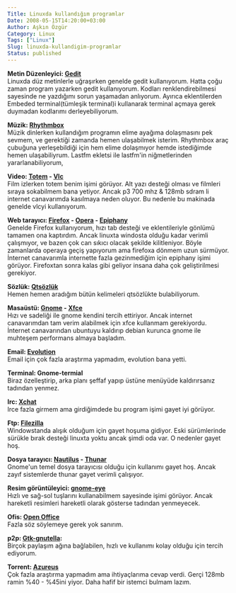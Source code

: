 ```yaml
---
Title: Linuxda kullandığım programlar
Date: 2008-05-15T14:20:00+03:00
Author: Aşkın Özgür
Category: Linux
Tags: ["Linux"]
Slug: linuxda-kullandigim-programlar
Status: published
---
```


**Metin Düzenleyici: [Gedit](http://www.gedit.org)**  
Linuxda düz metinlerle uğraşırken genelde gedit kullanıyorum. Hatta çoğu zaman program yazarken gedit kullanıyorum. Kodları renklendirebilmesi sayesinde ne yazdığımı sorun yaşamadan anlıyorum. Ayırıca eklentilerden Embeded terminal(tümleşik terminal)i kullanarak terminal açmaya gerek duymadan kodlarımı derleyebiliyorum.

**Müzik: [Rhythmbox](http://www.gnome.org/projects/rhythmbox)**  
Müzik dinlerken kullandığım programın elime ayağıma dolaşmasını pek sevmem, ve gerektiği zamanda hemen ulaşabilmek isterim. Rhythmbox araç çubuğuna yerleşebildiği için hem elime dolaşmıyor hemde istediğimde hemen ulaşabiliyrum. Lastfm ekletsi ile lastfm'in niğmetlerinden yararlanabiliyorum,  
<!--more-->  
**Video: [Totem](http://www.gnome.org/projects/totem/) - [Vlc](http://www.videolan.org/vlc/)**  
Film izlerken totem benim işimi görüyor. Alt yazı desteği olması ve filmleri sıraya sokabilmem bana yetiyor. Ancak p3 700 mhz & 128mb sdram li internet canavarımda kasılmaya neden oluyor. Bu nedenle bu makinada genelde vlcyi kullanıyorum.

**Web tarayıcı: [Firefox](http://www.mozilla.com/firefox/) - [Opera](http://www.opera.com/) - [Epiphany](http://www.gnome.org/projects/epiphany/)**  
Genelde Firefox kullanıyorum, hızı tab desteği ve eklentileriyle gönlümü tamamen ona kaptırdım. Ancak linuxta windosta olduğu kadar verimli çalışmıyor, ve bazen çok can sıkıcı olacak şekilde kilitleniyor. Böyle zamanlarda operaya geçiş yapıyorum ama firefoxa dönmem uzun sürmüyor. İnternet canavarımla internette fazla gezinmediğim için epiphany işimi görüyor. Firefoxtan sonra kalas gibi geliyor insana daha çok geliştirilmesi gerekiyor.

**Sözlük: [Qtsözlük](http://projects.comu.edu.tr/qtsozluk/)**  
Hemen hemen aradığım bütün kelimeleri qtsözlükte bulabiliyorum.

**Masaüstü: [Gnome](http://www.gnome.org/) - [Xfce](http://www.xfce.org/)**  
Hızı ve sadeliği ile gnome kendini tercih ettiriyor. Ancak internet canavarımdan tam verim alabilmek için xfce kullanmam gerekiyordu. İnternet canavarından ubuntuyu kaldırıp debian kurunca gnome ile muhteşem performans almaya başladım.

**Email: [Evolution](http://www.gnome.org/projects/evolution/)**  
Email için çok fazla araştırma yapmadım, evolution bana yetti.

**Terminal: Gnome-termial**  
Biraz özelleştirip, arka planı şeffaf yapıp üstüne menüyüde kaldırırsanız tadından yenmez.

**Irc: [Xchat](http://www.xchat.org/)**  
Irce fazla girmem ama girdiğimdede bu program işimi gayet iyi görüyor.

**Ftp: [Filezilla](http://filezilla-project.org/)**  
Windowstanda alışık olduğum için gayet hoşuma gidiyor. Eski sürümlerinde sürükle bırak desteği linuxta yoktu ancak şimdi oda var. O nedenler gayet hoş.

**Dosya tarayıcı: [Nautilus](http://www.gnome.org/projects/nautilus) - [Thunar](http://thunar.xfce.org/)**  
Gnome'un temel dosya tarayıcısı olduğu için kullanımı gayet hoş. Ancak zayıf sistemlerde thunar gayet verimli çalışıyor.

**Resim görüntüleyici: [gnome-eye](http://www.gnome.org/projects/eog)**  
Hızlı ve sağ-sol tuşlarını kullanabilmem sayesinde işimi görüyor. Ancak hareketli resimleri hareketli olarak gösterse tadından yenmeyecek.

**Ofis: [Open Office](http://www.openoffice.org.tr/)**  
Fazla söz söylemeye gerek yok sanırım.

**p2p: [Gtk-gnutella](http://gtk-gnutella.sourceforge.net/):**  
Birçok paylaşım ağına bağlabilen, hızlı ve kullanımı kolay olduğu için tercih ediyorum.

**Torrent: [Azureus](http://azureus.sourceforge.net/)**  
Çok fazla araştırma yapmadım ama ihtiyaçlarıma cevap verdi. Gerçi 128mb ramin %40 - %45ini yiyor. Daha hafif bir istemci bulmam lazım.

